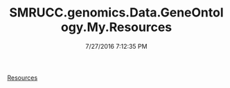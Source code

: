 ﻿---
title: SMRUCC.genomics.Data.GeneOntology.My.Resources
date: 7/27/2016 7:12:35 PM
---

[Resources](T-SMRUCC.genomics.Data.GeneOntology.My.Resources.Resources.html)
